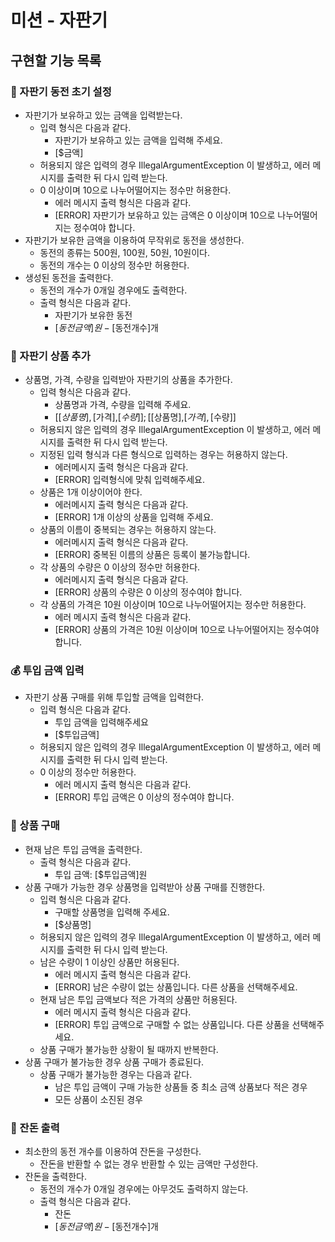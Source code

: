 # 미션 - 자판기

## 구현할 기능 목록

### 👛 자판기 동전 초기 설정

- 자판기가 보유하고 있는 금액을 입력받는다.
    * 입력 형식은 다음과 같다.
        * 자판기가 보유하고 있는 금액을 입력해 주세요.
        * [$금액]
    * 허용되지 않은 입력의 경우 IllegalArgumentException 이 발생하고, 에러 메시지를 출력한 뒤 다시 입력 받는다.
    * 0 이상이며 10으로 나누어떨어지는 정수만 허용한다.
        * 에러 메시지 출력 형식은 다음과 같다.
        * [ERROR] 자판기가 보유하고 있는 금액은 0 이상이며 10으로 나누어떨어지는 정수여야 합니다.
- 자판기가 보유한 금액을 이용하여 무작위로 동전을 생성한다.
    * 동전의 종류는 500원, 100원, 50원, 10원이다.
    * 동전의 개수는 0 이상의 정수만 허용한다.
- 생성된 동전을 출력한다.
    * 동전의 개수가 0개일 경우에도 출력한다.
    * 출력 형식은 다음과 같다.
        * 자판기가 보유한 동전
        * [$동전금액]원 - [$동전개수]개

### 🎁 자판기 상품 추가

- 상품명, 가격, 수량을 입력받아 자판기의 상품을 추가한다.
    * 입력 형식은 다음과 같다.
        * 상품명과 가격, 수량을 입력해 주세요.
        * [[$상품명],[$가격],[$수량]];[[$상품명],[$가격],[$수량]]
    * 허용되지 않은 입력의 경우 IllegalArgumentException 이 발생하고, 에러 메시지를 출력한 뒤 다시 입력 받는다.
    * 지정된 입력 형식과 다른 형식으로 입력하는 경우는 허용하지 않는다.
        * 에러메시지 출력 형식은 다음과 같다.
        * [ERROR] 입력형식에 맞춰 입력해주세요.
    * 상품은 1개 이상이어야 한다.
        * 에러메시지 출력 형식은 다음과 같다.
        * [ERROR] 1개 이상의 상품을 입력해 주세요.
    * 상품의 이름이 중복되는 경우는 허용하지 않는다.
        * 에러메시지 출력 형식은 다음과 같다.
        * [ERROR] 중복된 이름의 상품은 등록이 불가능합니다.
    * 각 상품의 수량은 0 이상의 정수만 허용한다.
        * 에러메시지 출력 형식은 다음과 같다.
        * [ERROR] 상품의 수량은 0 이상의 정수여야 합니다.
    * 각 상품의 가격은 10원 이상이며 10으로 나누어떨어지는 정수만 허용한다.
        * 에러 메시지 출력 형식은 다음과 같다.
        * [ERROR] 상품의 가격은 10원 이상이며 10으로 나누어떨어지는 정수여야 합니다.

### 💰 투입 금액 입력

- 자판기 상품 구매를 위해 투입할 금액을 입력한다.
    * 입력 형식은 다음과 같다.
        * 투입 금액을 입력해주세요
        * [$투입금액]
    * 허용되지 않은 입력의 경우 IllegalArgumentException 이 발생하고, 에러 메시지를 출력한 뒤 다시 입력 받는다.
    * 0 이상의 정수만 허용한다.
        * 에러 메시지 출력 형식은 다음과 같다.
        * [ERROR] 투입 금액은 0 이상의 정수여야 합니다.

### 🛒 상품 구매

- 현재 남은 투입 금액을 출력한다.
    * 출력 형식은 다음과 같다.
        * 투입 금액: [$투입금액]원
- 상품 구매가 가능한 경우 상품명을 입력받아 상품 구매를 진행한다.
    * 입력 형식은 다음과 같다.
        * 구매할 상품명을 입력해 주세요.
        * [$상품명]
    * 허용되지 않은 입력의 경우 IllegalArgumentException 이 발생하고, 에러 메시지를 출력한 뒤 다시 입력 받는다.
    * 남은 수량이 1 이상인 상품만 허용된다.
        * 에러 메시지 출력 형식은 다음과 같다.
        * [ERROR] 남은 수량이 없는 상품입니다. 다른 상품을 선택해주세요.
    * 현재 남은 투입 금액보다 적은 가격의 상품만 허용된다.
        * 에러 메시지 출력 형식은 다음과 같다.
        * [ERROR] 투입 금액으로 구매할 수 없는 상품입니다. 다른 상품을 선택해주세요.
    * 상품 구매가 불가능한 상황이 될 때까지 반복한다.
- 상품 구매가 불가능한 경우 상품 구매가 종료된다.
    * 상품 구매가 불가능한 경우는 다음과 같다.
        * 남은 투입 금액이 구매 가능한 상품들 중 최소 금액 상품보다 적은 경우
        * 모든 상품이 소진된 경우

### 💸 잔돈 출력

- 최소한의 동전 개수를 이용하여 잔돈을 구성한다.
    * 잔돈을 반환할 수 없는 경우 반환할 수 있는 금액만 구성한다.
- 잔돈을 출력한다.
    * 동전의 개수가 0개일 경우에는 아무것도 출력하지 않는다.
    * 출력 형식은 다음과 같다.
        * 잔돈
        * [$동전금액]원 - [$동전개수]개